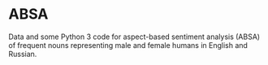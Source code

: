 # ABSA
Data and some Python 3 code for aspect-based sentiment analysis (ABSA) of frequent nouns representing male and female humans in English and Russian.
